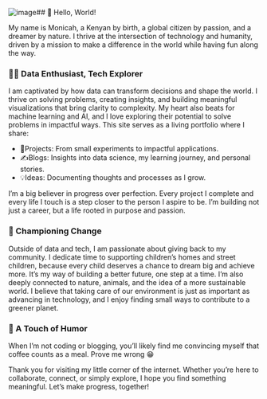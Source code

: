 ![image](https://github.com/user-attachments/assets/e017f2c4-56b9-4abd-86c8-9ac8f5ee62b2)## 👋 Hello, World!

My name is Monicah, a Kenyan by birth, a global citizen by passion, and a dreamer by nature. 
I thrive at the intersection of technology and humanity, driven by a mission to make a difference in the world while having fun along the way.

### 👩‍💻 Data Enthusiast, Tech Explorer
I am captivated by how data can transform decisions and shape the world. I thrive on solving problems, creating insights, and building meaningful visualizations that bring clarity to complexity. My heart also beats for machine learning and AI, and I love exploring their potential to solve problems in impactful ways.
This site serves as a living portfolio where I share:
- 📂Projects: From small experiments to impactful applications.
- ✍️Blogs: Insights into data science, my learning journey, and personal stories.
- 💡Ideas: Documenting thoughts and processes as I grow.
    
I’m a big believer in progress over perfection. Every project I complete and every life I touch is a step closer to the person I aspire to be. I’m building not just a career, but a life rooted in purpose and passion.

### 💖 Championing Change
Outside of data and tech, I am passionate about giving back to my community. I dedicate time to supporting children’s homes and street children, because every child deserves a chance to dream big and achieve more. It’s my way of building a better future, one step at a time.
I’m also deeply connected to nature, animals, and the idea of a more sustainable world. I believe that taking care of our environment is just as important as advancing in technology, and I enjoy finding small ways to contribute to a greener planet.

### 🌟 A Touch of Humor
When I’m not coding or blogging, you’ll likely find me convincing myself that coffee counts as a meal. Prove me wrong 😁

Thank you for visiting my little corner of the internet. Whether you’re here to collaborate, connect, or simply explore, I hope you find something meaningful. Let’s make progress, together!
